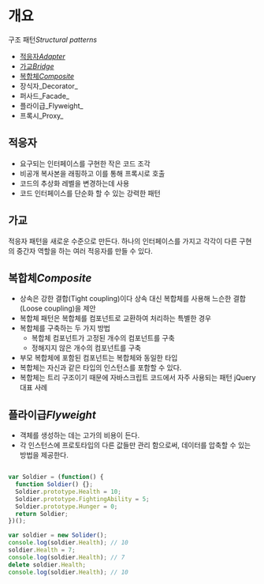 # 개요 

구조 패턴*Structural patterns* 

- [적응자*Adapter*](##적응자)
- [가교*Bridge*](##가교)
- [복합체*Composite*](##복합체*Composite*)
- 장식자_Decorator_
- 퍼사드_Facade_
- 플라이급_Flyweight_
- 프록시_Proxy_

## 적응자

- 요구되는 인터페이스를 구현한 작은 코드 조각
- 비공개 복사본을 래핑하고 이를 통해 프록시로 호출
- 코드의 추상화 레벨을 변경하는데 사용
- 코드 인터페이스를 단순화 할 수 있는 강력한 패턴 

## 가교 

적응자 패턴을 새로운 수준으로 만든다. 하나의 인터페이스를 가지고 각각이 다른 구현의 중간자 역할을 하는 여러 적응자를 만들 수 있다.<br>

## 복합체*Composite* 

- 상속은 강한 결합(Tight coupling)이다 상속 대신 복합체를 사용해 느슨한 결합(Loose coupling)을 제안
- 복합체 패턴은 복합체를 컴포넌트로 교환하여 처리하는 특별한 경우 
- 복합체를 구축하는 두 가지 방법 
  - 복합체 컴포넌트가 고정된 개수의 컴포넌트를 구축
  - 정해지지 않은 개수의 컴포넌트를 구축 
- 부모 복합체에 포함된 컴포넌트는 복합체와 동일한 타입
- 복합체는 자신과 같은 타입의 인스턴스를 포함할 수 있다.
- 복합체는 트리 구조이기 때문에 자바스크립트 코드에서 자주 사용되는 패턴 jQuery 대표 사례


 ## 플라이급*Flyweight*

- 객체를 생성하는 데는 고가의 비용이 든다.
- 각 인스턴스에 프로토타입의 다른 값들만 관리 함으로써, 데이터를 압축할 수 있는 방법을 제공한다.

```js

var Soldier = (function() {
  function Soldier() {};
  Soldier.prototype.Health = 10;
  Soldier.prototype.FightingAbility = 5;
  Soldier.prototype.Hunger = 0;
  return Soldier;
})();

var soldier = new Solider();
console.log(soldier.Health); // 10
soldier.Health = 7;
console.log(soldier.Health); // 7
delete soldier.Health;
console.log(soldier.Health); // 10

```
